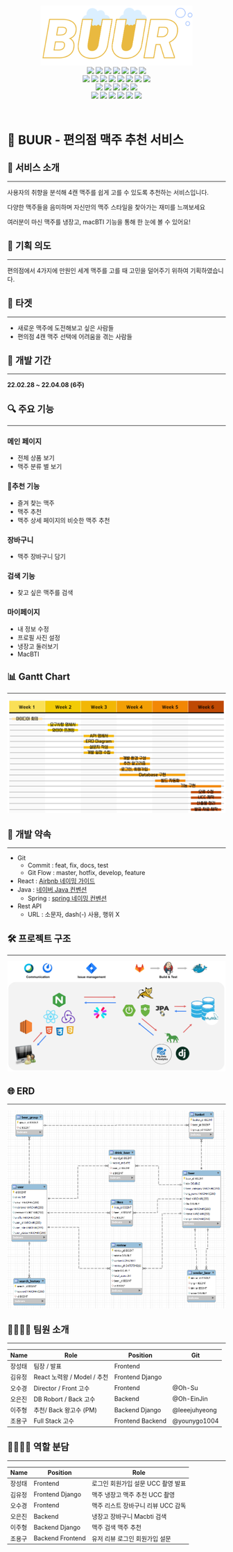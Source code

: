 <div style="text-align: center">
<div>
<img src="./assets/BUUR%20Logo.png" style="width: 350px">
</div>
  <img src="https://img.shields.io/badge/Java-open--jdk--8-007396?style=flat&logo=Java&logoColor=white"/> <img src="https://img.shields.io/badge/Spring%20Boot-2.6.4-6DB33F?style=flat&logo=Spring%20Boot&logoColor=white"/> <img src="https://img.shields.io/badge/Spring%20Security-6DB33F?style=flat&logo=Spring%20Security&logoColor=white"/> <img src="https://img.shields.io/badge/JPA-59666C?style=flat&logo=Hibernate&logoColor=white"/> <img src="https://img.shields.io/badge/MySQL-8.0.28-4479A1?style=flat&logo=MySQL&logoColor=white"/> <img src="https://img.shields.io/badge/Swagger-3.0.0-green?logo=Swagger"/> <img src="https://img.shields.io/badge/Tomcat-red?logo=Apache Tomcat"/> </br> <img src="https://img.shields.io/badge/React-17.0.2-4FC08D?style=flat&logo=React&logoColor=white"/> <img src="https://img.shields.io/badge/Redux-4.1.2-764ABC?style=flat&logo=Redux&logoColor=white"></img> <img src="https://img.shields.io/badge/HTML5-E34F26?style=flat&logo=HTML5&logoColor=white"/> <img src="https://img.shields.io/badge/CSS3-1572B6?style=flat&logo=CSS3&logoColor=white"/> <img src="https://img.shields.io/badge/MUI-5.52-007FFF?style=flat&logo=MUI&logoColor=white"></img> <img src="https://img.shields.io/badge/JavaScript-ES6-F7DF1E?style=flat&logo=JavaScript&logoColor=white"> <img src="https://img.shields.io/badge/Node.js-4.1.2-339933?style=flat&logo=Node.js&logoColor=white"></img> <img src="https://img.shields.io/badge/npm-4.1.2-CB3837?style=flat&logo=npm&logoColor=white"></img> </br> <img src="https://img.shields.io/badge/Python-3.9.5-3776AB?style=flat&logo=Python&logoColor=white"/> <img src="https://img.shields.io/badge/NumPy-1.22.3-013243?style=flat&logo=NumPy&logoColor=white"> <img src="https://img.shields.io/badge/Django-4.0.3-092E20?style=flat&logo=Django&logoColor=white"/> <img src="https://img.shields.io/badge/Pandas-1.4.1-150458?style=flat&logo=Pandas&logoColor=white"> <img src="https://img.shields.io/badge/Gunicorn-499848?style=flat&logo=Gunicorn&logoColor=white"/> </br> <img src="https://img.shields.io/badge/Ubuntu-20.04.3%20LTS-E95420?style=flat&logo=Ubuntu&logoColor=white"/> <img src="https://img.shields.io/badge/NGINX-1.18.0(ubuntu)-009639?style=flat&logo=NGINX&logoColor=white"/> <img src="https://img.shields.io/badge/MatterMost-295092?style=flat&logo=MatterMost&logoColor=white"/> <img src="https://img.shields.io/badge/GitLab-FCA121?style=flat&logo=GitLab&logoColor=white"/> <img src="https://img.shields.io/badge/Jira-0052CC?style=flat&logo=Jira%20Software&logoColor=white"/> <img src="https://img.shields.io/badge/Notion-000000?style=flat&logo=Notion&logoColor=white"/> 

</div>

<img src=""></img>

# 🍻 BUUR - 편의점 맥주 추천 서비스

## 📜 서비스 소개

---

사용자의 취향을 분석해 4캔 맥주를 쉽게 고를 수 있도록 추천하는 서비스입니다.

다양한 맥주들을 음미하며 자신만의 맥주 스타일을 찾아가는 재미를 느껴보세요

여러분이 마신 맥주를 냉장고, macBTI 기능을 통해 한 눈에 볼 수 있어요!

## 📝 기획 의도

---

편의점에서 4가지에 만원인 세계 맥주를 고를 때 고민을 덜어주기 위하여 기획하였습니다.

## 🎯 타겟

---

- 새로운 맥주에 도전해보고 싶은 사람들
- 편의점 4캔 맥주 선택에 어려움을 겪는 사람들

## 📅 개발 기간

---

**22.02.28 ~ 22.04.08 (6주)**

## 🔍 주요 기능

---

### 메인 페이지

- 전체 상품 보기
- 맥주 분류 별 보기

### 🌟추천 기능

- 즐겨 찾는 맥주
- 맥주 추천
- 맥주 상세 페이지의 비슷한 맥주 추천

### 장바구니

- 맥주 장바구니 담기

### 검색 기능

- 찾고 싶은 맥주를 검색

### 마이페이지

- 내 정보 수정
- 프로필 사진 설정
- 냉장고 둘러보기
- MacBTI

## 📊 Gantt Chart

---

![Gantt Chart](./assets/Gantt%20Chart.png)

## 📌 개발 약속

---

- Git
    - Commit : feat, fix, docs, test
    - Git Flow : master, hotfix, develop, feature
- React : [Airbnb 네이밍 가이드](https://github.com/apple77y/javascript/tree/master/react#%EB%AA%85%EB%AA%85%EA%B7%9C%EC%B9%99)
- Java : [네이버 Java 컨벤션](https://naver.github.io/hackday-conventions-java/)
    - Spring : [spring 네이밍 컨벤션](https://cocobi.tistory.com/27)
- Rest API
    - URL : 소문자, dash(-) 사용, 행위 X

## 🛠️ 프로젝트 구조

---

![pjt_struct](./assets/pjt_struct.png)

## 🌐 ERD

---

![erd](./assets/erd.png)

## 👨‍👨‍👧‍👦 팀원 소개

---

| Name | Role | Position | Git |
| --- | --- | --- | --- |
| 장성태 | 팀장 / 발표 | Frontend |  |
| 김유정 | React 노력왕 / Model / 추천 | Frontend Django |  |
| 오수경 | Director / Front 고수 | Frontend | @Oh-Su |
| 오은진 | DB Robort / Back 고수 | Backend | @Oh-EinJin |
| 이주형 | 추천/ Back 왕고수 (PM) | Backend Django | @leeejuhyeong |
| 조용구 | Full Stack 고수 | Frontend Backend | @younygo1004 |

## 👨‍👨‍👧‍👦 역할 분담

---

| Name | Position | Role |
| --- | --- | --- |
| 장성태 | <span class="content front-end">Frontend</span> | <span class="content front-end">로그인</span> <span class="content front-end">회원가입</span> <span class="content front-end">설문</span> <span class="content front-end">UCC 촬영</span>  <span class="content front-end">발표</span> |
| 김유정 | <span class="content front-end">Frontend</span> <span class="content django">Django</span> | <span class="content front-end">맥주</span> <span class="content front-end">냉장고</span> <span class="content django">맥주 추천</span> <span class="content front-end">UCC 촬영</span> |
| 오수경 | <span class="content front-end">Frontend</span> | <span class="content front-end">맥주</span> <span class="content front-end">리스트</span> <span class="content django">장바구니</span> <span class="content front-end">리뷰</span> <span class="content front-end">UCC 감독</span> |
| 오은진 | <span class="content back-end">Backend</span> | <span class="content back-end">냉장고</span> <span class="content back-end">장바구니</span> <span class="content back-end">Macbti</span> <span class="content back-end">검색</span>|
| 이주형 | <span class="content back-end">Backend</span> <span class="content django">Django</span> | <span class="content back-end">맥주</span> <span class="content back-end">검색</span> <span class="content django">맥주 추천</span> |
| 조용구 | <span class="content back-end">Backend</span> <span class="content front-end">Frontend</span> | <span class="content back-end">유저</span> <span class="content back-end">리뷰</span> <span class="content front-end">로그인</span> <span class="content front-end">회원가입</span> <span class="content front-end">설문</span> |



<link rel="stylesheet" type="text/css" media="all" href="./style.css" />